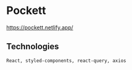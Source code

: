 # Pockett

https://pockett.netlify.app/

## Technologies

```
React, styled-components, react-query, axios
```
